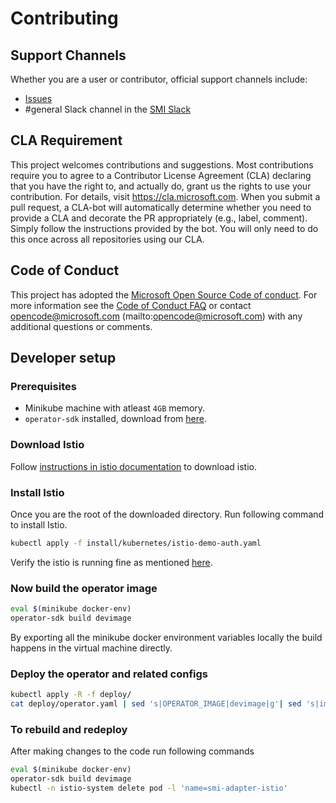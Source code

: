 # Contributing

## Support Channels

Whether you are a user or contributor, official support channels include:

- [Issues](https://github.com/deislabs/smi-spec/issues)
- #general Slack channel in the [SMI Slack](https://smi-spec.slack.com)

## CLA Requirement

This project welcomes contributions and suggestions. Most contributions require you to agree to a Contributor License Agreement (CLA) declaring that you have the right to, and actually do, grant us the rights to use your contribution. For details, visit https://cla.microsoft.com.
When you submit a pull request, a CLA-bot will automatically determine whether you need to provide a CLA and decorate the PR appropriately (e.g., label, comment). Simply follow the instructions provided by the bot. You will only need to do this once across all repositories using our CLA.

## Code of Conduct

This project has adopted the [Microsoft Open Source Code of conduct](https://opensource.microsoft.com/codeofconduct/).
For more information see the [Code of Conduct FAQ](https://opensource.microsoft.com/codeofconduct/faq/) or contact opencode@microsoft.com (mailto:opencode@microsoft.com) with any additional questions or comments.

## Developer setup

### Prerequisites

- Minikube machine with atleast `4GB` memory.
- `operator-sdk` installed, download from [here](https://github.com/operator-framework/operator-sdk/releases).

### Download Istio

Follow [instructions in istio documentation](https://istio.io/docs/setup/kubernetes/download/#download-and-prepare-for-the-installation) to download istio.

### Install Istio

Once you are the root of the downloaded directory. Run following command to install Istio.

```bash
kubectl apply -f install/kubernetes/istio-demo-auth.yaml
```

Verify the istio is running fine as mentioned [here](https://istio.io/docs/setup/kubernetes/install/kubernetes/#verifying-the-installation).

### Now build the operator image

```bash
eval $(minikube docker-env)
operator-sdk build devimage
```

By exporting all the minikube docker environment variables locally the build happens in the virtual machine directly.

### Deploy the operator and related configs

```bash
kubectl apply -R -f deploy/
cat deploy/operator.yaml | sed 's|OPERATOR_IMAGE|devimage|g'| sed 's|imagePullPolicy: Always|imagePullPolicy: Never|g' | kubectl apply -f -
```

### To rebuild and redeploy

After making changes to the code run following commands

```bash
eval $(minikube docker-env)
operator-sdk build devimage
kubectl -n istio-system delete pod -l 'name=smi-adapter-istio'
```
